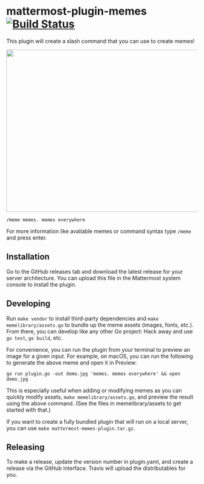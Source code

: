# mattermost-plugin-memes [![Build Status](https://travis-ci.org/mattermost/mattermost-plugin-memes.svg?branch=master)](https://travis-ci.org/mattermost/mattermost-plugin-memes)

This plugin will create a slash command that you can use to create memes!

<img src="screenshot.png" width="583" height="426" />

`/meme memes. memes everywhere`

For more information like avaliable memes or command syntax type `/meme ` and press enter.

## Installation

Go to the GitHub releases tab and download the latest release for your server architecture. You can upload this file in the Mattermost system console to install the plugin.

## Developing

Run `make vendor` to install third-party dependencies and `make memelibrary/assets.go` to bundle up the meme assets (images, fonts, etc.). From there, you can develop like any other Go project: Hack away and use `go test`, `go build`, etc.

For convenience, you can run the plugin from your terminal to preview an image for a given input. For example, on macOS, you can run the following to generate the above meme and open it in Preview:

`go run plugin.go -out demo.jpg 'memes. memes everywhere' && open demo.jpg`

This is especially useful when adding or modifying memes as you can quickly modify assets, `make memelibrary/assets.go`, and preview the result using the above command. (See the files in memelibrary/assets to get started with that.)

If you want to create a fully bundled plugin that will run on a local server, you can use `make mattermost-memes-plugin.tar.gz`.

## Releasing

To make a release, update the version number in plugin.yaml, and create a release via the GitHub interface. Travis will upload the distributables for you.
